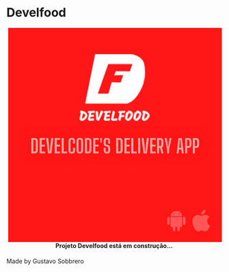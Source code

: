 # Develfood  

<img align="right" src="./banner.png">

<h4 align="center">
Projeto Develfood está em construção... 
</h4>

Made by Gustavo Sobbrero 




 